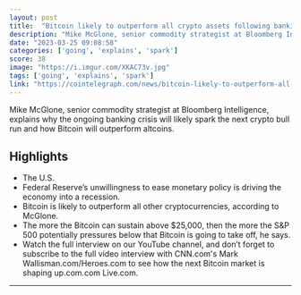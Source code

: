 ```yaml
---
layout: post
title:  "Bitcoin likely to outperform all crypto assets following banking crisis, analyst explains"
description: "Mike McGlone, senior commodity strategist at Bloomberg Intelligence, explains why the ongoing banking crisis will likely spark the next crypto bull run and how Bitcoin will outperform altcoins."
date: "2023-03-25 09:08:58"
categories: ['going', 'explains', 'spark']
score: 38
image: "https://i.imgur.com/XKAC73v.jpg"
tags: ['going', 'explains', 'spark']
link: "https://cointelegraph.com/news/bitcoin-likely-to-outperform-all-crypto-assets-following-banking-crisis-analyst-explains"
---
```


Mike McGlone, senior commodity strategist at Bloomberg Intelligence, explains why the ongoing banking crisis will likely spark the next crypto bull run and how Bitcoin will outperform altcoins.

## Highlights

- The U.S.
- Federal Reserve’s unwillingness to ease monetary policy is driving the economy into a recession.
- Bitcoin is likely to outperform all other cryptocurrencies, according to McGlone.
- The more the Bitcoin can sustain above $25,000, then the more the S&P 500 potentially pressures below that Bitcoin is going to take off, he says.
- Watch the full interview on our YouTube channel, and don’t forget to subscribe to the full video interview with CNN.com's Mark Wallisman.com/Heroes.com to see how the next Bitcoin market is shaping up.com.com Live.com.

---
